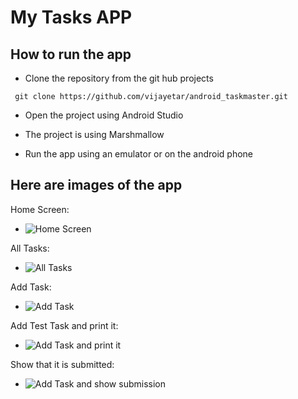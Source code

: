 # My Tasks APP

## How to run the app
* Clone the repository from the git hub projects
```
 git clone https://github.com/vijayetar/android_taskmaster.git
```

* Open the project using Android Studio

* The project is using Marshmallow

* Run the app using an emulator or on the android phone

## Here are images of the app  
Home Screen:
* ![Home Screen](screenshots/ActivityMain.png)  

All Tasks:
* ![All Tasks](screenshots/ActivityAllTasks.png)  

Add Task:  
* ![Add Task](screenshots/ActivityAddTask_enter.png)  

Add Test Task and print it:
* ![Add Task and print it](screenshots/ActivityAddTask_Sout.png)  

Show that it is submitted:
* ![Add Task and show submission](screenshots/ActivityAddTask_Submitted.png)
